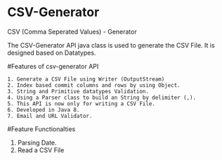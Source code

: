 # CSV-Generator
CSV (Comma Seperated Values) - Generator

The CSV-Generator API java class is used to generate the CSV File. It is designed based on Datatypes.

#Features of csv-generator API
  
    1. Generate a CSV File using Writer (OutputStream)
    2. Index based commit columns and rows by using Object.
    3. String and Primitive datatypes Validation.
    4. Using a Parser class to build an String by delimiter (,).
    5. This API is now only for writing a CSV File.
    6. Developed in Java 8.
    7. Email and URL Validator.
    
#Feature Functionalties

  1. Parsing Date.
  2. Read a CSV File
